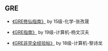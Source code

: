 ## GRE

- [《GRE修仙指南》](英语学习/GRE/GRE修仙指南-15级-张孜晟.md) by 15级-化学-张孜晟

- [《GRE指南》](英语学习/GRE/GRE指南-19级-杨文汉夫.md) by 19级-计算机-杨文汉夫

- [《GRE非完全经验帖》](https://zhuanlan.zhihu.com/p/410814772) by 18级-计算机-黎诗龙